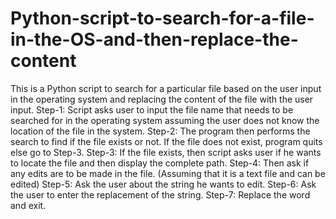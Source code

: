 # Python-script-to-search-for-a-file-in-the-OS-and-then-replace-the-content
This is a Python script to search for a particular file based on the user input in the operating system and replacing the content of the file with the user input. 
Step-1: Script asks user to input the file name that needs to be searched for in the operating system assuming the user does not know the location of the file in the system.
Step-2: The program then performs the search to find if the file exists or not. If the file does not exist, program quits else go to Step-3.
Step-3: If the file exists, then script asks user if he wants to locate the file and then display the complete path.
Step-4: Then ask if any edits are to be made in the file. (Assuming that it is a text file and can be edited)
Step-5: Ask the user about the string he wants to edit.
Step-6: Ask the user to enter the replacement of the string.
Step-7: Replace the word and exit.
